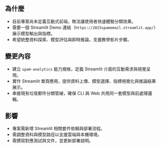 ## 為什麼
- 目前專案尚未定義互動式前端，無法讓使用者快速體驗分類效果。
- 需要一個 Streamlit Demo 連結（`https://2025spamemail.streamlit.app/`）展示模型輸出與指標。
- 希望統整資料探索、模型評估與即時推論，支援教學影片步驟。

## 變更內容
- 建立 `spam-analytics` 能力規格，定義 Streamlit 介面的互動需求與視覺呈現。
- 實作 Streamlit 單頁應用，提供資料上傳、模型選擇、指標視覺化與推論結果展示。
- 串接現有垃圾郵件分類管線，確保 CLI 與 Web 共用同一套模型與前處理邏輯。

## 影響
- 專案需新增 Streamlit 相關套件依賴與部署流程。
- 需調整資料與模型路徑以支援雲端與本機環境。
- 需撰寫對應測試與文件，並更新部署說明。
